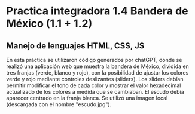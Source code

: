 # Practica integradora 1.4 Bandera de México (1.1 + 1.2)

## Manejo de lenguajes HTML, CSS, JS

En esta práctica se utilizaron código generados por chatGPT, donde se realizó una aplicación web que muestra la bandera de México, dividida en tres franjas (verde, blanco y rojo), con la posibilidad de ajustar los colores verde y rojo mediante controles deslizantes (sliders). Los sliders debían permitir modificar el tono de cada color y mostrar el valor hexadecimal actualizado de los colores a medida que se cambiaban. El escudo debía aparecer centrado en la franja blanca. Se utilizó una imagen local (descargada con el nombre "escudo.jpg"). 
